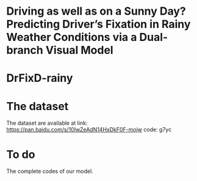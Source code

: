 # Driving as well as on a Sunny Day? Predicting Driver’s Fixation in Rainy Weather Conditions via a Dual-branch Visual Model

# DrFixD-rainy
# The dataset
The dataset are available at link: https://pan.baidu.com/s/10IwZeAdN14HxDkF0F-mojw code: g7yc

# To do
The complete codes of our model.
